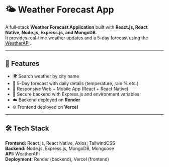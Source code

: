 # 🌤 Weather Forecast App

A full-stack **Weather Forecast Application** built with **React.js, React Native, Node.js, Express.js, and MongoDB**.  
It provides real-time weather updates and a 5-day forecast using the [WeatherAPI](https://www.weatherapi.com/).  

---

## 🚀 Features
- 🌍 Search weather by city name  
- 📅 5-Day forecast with daily details (temperature, rain % etc.)  
- 📱 Responsive Web + Mobile App (React + React Native)  
- 🔐 Secure backend with Express.js and environment variables  
- ☁️ Backend deployed on **Render**  
- 🌐 Frontend deployed on **Vercel**  

---

## 🛠 Tech Stack
**Frontend:** React.js, React Native, Axios, TailwindCSS  
**Backend:** Node.js, Express.js, MongoDB, Mongoose  
**API:** WeatherAPI  
**Deployment:** Render (backend), Vercel (frontend)  
